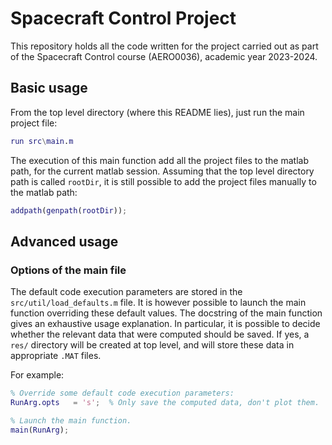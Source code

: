 # Spacecraft Control Project

This repository holds all the code written for the project carried out as part
of the Spacecraft Control course (AERO0036), academic year 2023-2024.

## Basic usage

From the top level directory (where this README lies), just run the main project
file:
```matlab
run src\main.m
```
The execution of this main function add all the project files to the matlab
path, for the current matlab session. Assuming that the top level directory path
is called `rootDir`, it is still possible to add the project files manually to
the matlab path:
```matlab
addpath(genpath(rootDir));
```

## Advanced usage

### Options of the main file

The default code execution parameters are stored in the
`src/util/load_defaults.m` file.
It is however possible to launch the main function overriding these default
values.
The docstring of the main function gives an exhaustive usage explanation.
In particular, it is possible to decide whether the relevant data that were
computed should be saved. If yes, a `res/` directory will be created at top
level, and will store these data in appropriate `.MAT` files.

For example:
```matlab
% Override some default code execution parameters:
RunArg.opts   = 's';  % Only save the computed data, don't plot them.

% Launch the main function.
main(RunArg);
```
